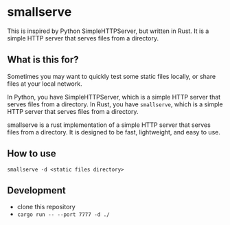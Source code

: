 # smallserve

This is inspired by Python SimpleHTTPServer, but written in Rust. It is a simple HTTP server that serves files from a
directory.

## What is this for?

Sometimes you may want to quickly test some static files locally, or share files at your local network.

In Python, you have SimpleHTTPServer, which is a simple HTTP server that serves files from a directory. In Rust, you
have `smallserve`, which is a simple HTTP server that serves files from a directory.

smallserve is a rust implementation of a simple HTTP server that serves files from a directory. It is designed to be
fast, lightweight, and easy to use.

## How to use
`smallserve -d <static files directory>`

## Development

- clone this repository
- `cargo run -- --port 7777 -d ./`